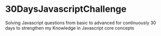 # 30DaysJavascriptChallenge
Solving Javascript questions from basic to advanced for continuously 30 days to strengthen my Knowledge in Javascript core concepts 
